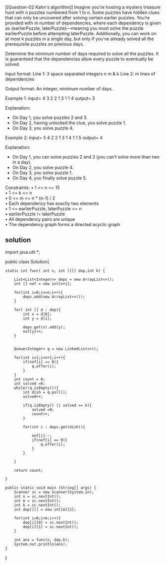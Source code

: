 [[Question-02 Kahn's algorithm]]
Imagine you're hosting a mystery treasure hunt with n puzzles numbered from 1 to n. 
Some puzzles have hidden clues that can only be uncovered after solving certain 
earlier puzzles. You’re provided with m number of dependencies, where each dependency
is given as {earlierPuzzle, laterPuzzle}—meaning you must solve the puzzle 
earlierPuzzle before attempting laterPuzzle. Additionally, you can work on at most k
puzzles in a single day, but only if you’ve already solved all the prerequisite 
puzzles on previous days.

Determine the minimum number of days required to solve all the puzzles. It is 
guaranteed that the dependencies allow every puzzle to eventually be solved.


Input format:
Line 1: 3 space separated integers n m & k
Line 2: m lines of dependencies

Output format:
An integer, minimum number of days.

Example 1:
input=
4 3 2
2 1
3 1
1 4
output=
3

Explanation:  
- On Day 1, you solve puzzles 2 and 3.  
- On Day 2, having unlocked the clue, you solve puzzle 1.  
- On Day 3, you solve puzzle 4.

Example 2:
input=
5 4 2
2 1
3 1
4 1
1 5
output=
4

Explanation:  
- On Day 1, you can solve puzzles 2 and 3 (you can’t solve more than two in a day).  
- On Day 2, you solve puzzle 4.  
- On Day 3, you solve puzzle 1.  
- On Day 4, you finally solve puzzle 5.

Constraints:
• 1 <= n <= 15  
• 1 <= k <= n  
• 0 <= m <= n * (n-1) / 2  
• Each dependency has exactly two elements  
• 1 <= earlierPuzzle, laterPuzzle <= n  
• earlierPuzzle != laterPuzzle  
• All dependency pairs are unique  
• The dependency graph forms a directed acyclic graph

## solution

import java.util.*;

public class Solution{
    
    static int func( int n, int [][] dep,int k) {
        
        List<List<Integer>> deps = new ArrayList<>();
        int [] nof = new int[n+1];
        
        for(int i=0;i<=n;i++){
            deps.add(new ArrayList<>());
        }
        
        for( int [] d : dep){
            int x = d[0];
            int y = d[1];
            
            deps.get(x).add(y);
            nof[y]++;
        }
        
        
        Queue<Integer> q = new LinkedList<>();
        
        for(int i=1;i<n+1;i++){
            if(nof[i] == 0){
                q.offer(i);
            }
        }
        int count = 0;
        int solved =0;
        while(!q.isEmpty()){
            int dish = q.poll();
            solved++;
            
            if(q.isEmpty() || solved == k){
                solved =0;
                count++; 
            }
            
            for(int i : deps.get(dish)){

                nof[i]--;
                if(nof[i] == 0){
                    q.offer(i);
                }
            }
            
        }
        
        return count;
        
    }
    
    public static void main (String[] args) {
        Scanner sc = new Scanner(System.in);
        int n = sc.nextInt();
        int m = sc.nextInt();
        int k = sc.nextInt();
        int dep[][] = new int[m][2];
        
        for(int i=0;i<m;i++){
            dep[i][0] = sc.nextInt();
            dep[i][1] = sc.nextInt();
        }
        
        int ans = func(n, dep,k);
        System.out.println(ans);
    }
}
